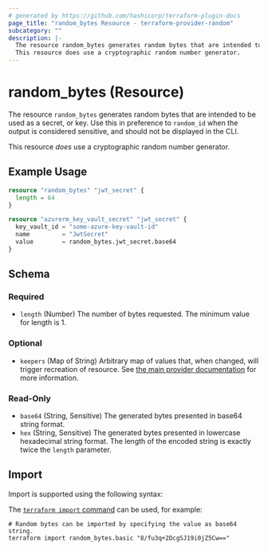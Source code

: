 ```yaml
---
# generated by https://github.com/hashicorp/terraform-plugin-docs
page_title: "random_bytes Resource - terraform-provider-random"
subcategory: ""
description: |-
  The resource random_bytes generates random bytes that are intended to be used as a secret, or key. Use this in preference to random_id when the output is considered sensitive, and should not be displayed in the CLI.
  This resource does use a cryptographic random number generator.
---
```


# random_bytes (Resource)

The resource `random_bytes` generates random bytes that are intended to be used as a secret, or key. Use this in preference to `random_id` when the output is considered sensitive, and should not be displayed in the CLI.

This resource *does* use a cryptographic random number generator.

## Example Usage

```terraform
resource "random_bytes" "jwt_secret" {
  length = 64
}

resource "azurerm_key_vault_secret" "jwt_secret" {
  key_vault_id = "some-azure-key-vault-id"
  name         = "JwtSecret"
  value        = random_bytes.jwt_secret.base64
}
```

<!-- schema generated by tfplugindocs -->
## Schema

### Required

- `length` (Number) The number of bytes requested. The minimum value for length is 1.

### Optional

- `keepers` (Map of String) Arbitrary map of values that, when changed, will trigger recreation of resource. See [the main provider documentation](../index.html) for more information.

### Read-Only

- `base64` (String, Sensitive) The generated bytes presented in base64 string format.
- `hex` (String, Sensitive) The generated bytes presented in lowercase hexadecimal string format. The length of the encoded string is exactly twice the `length` parameter.

## Import

Import is supported using the following syntax:

The [`terraform import` command](https://developer.hashicorp.com/terraform/cli/commands/import) can be used, for example:

```shell
# Random bytes can be imported by specifying the value as base64 string.
terraform import random_bytes.basic "8/fu3q+2DcgSJ19i0jZ5Cw=="
```
